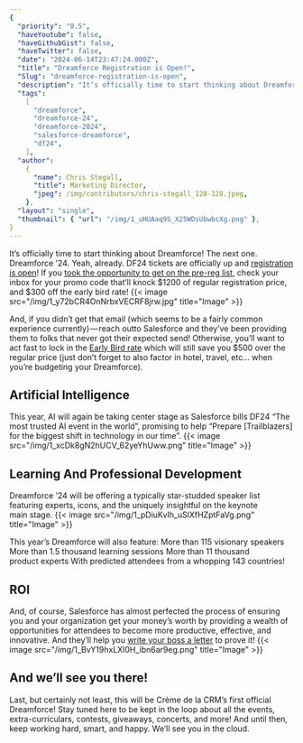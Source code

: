```yaml
---
{
  "priority": "0.5",
  "haveYoutube": false,
  "haveGithubGist": false,
  "haveTwitter": false,
  "date": "2024-06-14T23:47:24.000Z",
  "title": "Dreamforce Registration is Open!",
  "Slug": "dreamforce-registration-is-open",
  "description": "It’s officially time to start thinking about Dreamforce! The next one. Dreamforce ’24..",
  "tags":
    [
      "dreamforce",
      "dreamforce-24",
      "dreamforce-2024",
      "salesforce-dreamforce",
      "df24",
    ],
  "author":
    {
      "name": Chris Stegall,
      "title": Marketing Director,
      "jpeg": /img/contributors/chris-stegall_128-128.jpeg,
    },
  "layout": "single",
  "thumbnail": { "url": "/img/1_uHUAaq9S_X25WDsUbwbcXg.png" },
}
---
```


It’s officially time to start thinking about Dreamforce! The next one. Dreamforce ’24.
Yeah, already.
DF24 tickets are officially up and [registration is open](https://www.salesforce.com/dreamforce/register/)!
If you [took the opportunity to get on the pre-reg list](https://cremedelacrm.com/post/last-chance-lock-in-300-off-dreamforce-this-year/), check your inbox for your promo code that’ll knock $1200 of regular registration price, and $300 off the early bird rate!
{{< image src="/img/1_y72bCR4OnNrbxVECRF8jrw.jpg" title="Image" >}}

And, if you didn’t get that email (which seems to be a fairly common experience currently) — reach outto Salesforce and they’ve been providing them to folks that never got their expected send!
Otherwise, you’ll want to act fast to lock in the [Early Bird rate](https://www.salesforce.com/dreamforce/register/) which will still save you $500 over the regular price (just don’t forget to also factor in hotel, travel, etc… when you’re budgeting your Dreamforce).

## Artificial Intelligence

This year, AI will again be taking center stage as Salesforce bills DF24 “The most trusted AI event in the world”, promising to help “Prepare [Trailblazers] for the biggest shift in technology in our time”.
{{< image src="/img/1_xcDk8gN2hUCV_62yeYhUww.png" title="Image" >}}

## Learning And Professional Development

Dreamforce ’24 will be offering a typically star-studded speaker list featuring experts, icons, and the uniquely insightful on the keynote main stage.
{{< image src="/img/1_pDiuKvIh_uSlXfHZptFaVg.png" title="Image" >}}

This year’s Dreamforce will also feature:
More than 115 visionary speakers
More than 1.5 thousand learning sessions
More than 11 thousand product experts
With predicted attendees from a whopping 143 countries!

## ROI

And, of course, Salesforce has almost perfected the process of ensuring you and your organization get your money’s worth by providing a wealth of opportunities for attendees to become more productive, effective, and innovative. And they’ll help you [write your boss a letter](https://static.rainfocus.com/plus/df23/static/staticfile/staticfile/Dreamforce%202024%20Convince%20Your%20Boss%20Letter_1713819682280001qcJk.pdf) to prove it!
{{< image src="/img/1_BvY19hxLXl0H_ibn6ar9eg.png" title="Image" >}}

## And we’ll see you there!

Last, but certainly not least, this will be Crème de la CRM’s first official Dreamforce!
Stay tuned here to be kept in the loop about all the events, extra-curriculars, contests, giveaways, concerts, and more!
And until then, keep working hard, smart, and happy. We’ll see you in the cloud.
